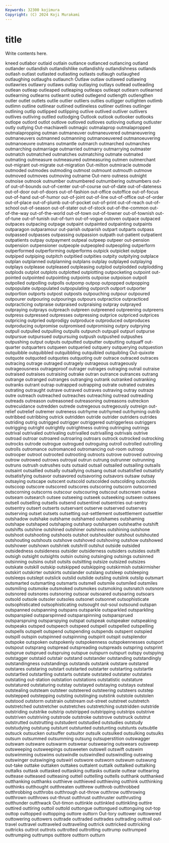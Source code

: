 ```yaml
---
Keywords: 32300 kojimura
Copyright: (C) 2024 Koji Murakami
---
```


# title

Write contents here.



kneed outlabor outlaid outlain outlance outlanced outlancing outland outlander
outlandish outlandishlike outlandishly outlandishness outlands outlash outlast outlasted outlasting outlasts
outlaugh outlaughed outlaughing outlaughs outlaunch Outlaw outlaw outlawed outlawing outlawries
outlawry outlaws outlay outlaying outlays outlead outleading outlean outleap outleaped
outleaping outleaps outleapt outlearn outlearned outlearning outlearns outlearnt outled outlegend
outlength outlengthen outler outlet outlets outlie outlier outliers outlies outligger
outlighten outlimb outlimn outline outlinear outlined outlineless outliner outlines outlinger
outlining outlip outlipped outlipping outlive outlived outliver outlivers outlives outliving
outlled outlodging Outlook outlook outlooker outlooks outlope outlord outlot outlove
outloved outloves outloving outlung outluster outly outlying Out-machiavelli outmagic outmalaprop
outmalapropped outmalapropping outman outmaneuver outmaneuvered outmaneuvering outmaneuvers outmanned outmanning outmanoeuvered
outmanoeuvering outmanoeuvre outmans outmantle outmarch outmarched outmarches outmarching outmarriage outmarried
outmarry outmarrying outmaster outmatch outmatched outmatches outmatching outmate outmated outmating
outmeasure outmeasured outmeasuring outmen outmerchant out-migrant out-migrate out-migration Out-milton outmiracle
outmode outmoded outmodes outmoding outmost outmount outmouth outmove outmoved outmoves
outmoving outname Out-nero outness outnight outnoise outnook outnumber outnumbered outnumbering
outnumbers out-of out-of-bounds out-of-center out-of-course out-of-date out-of-dateness out-of-door out-of-doors out-of-fashion
out-office outoffice out-of-focus out-of-hand out-of-humor out-of-joint out-of-line out-of-office out-of-order out-of-place
out-of-plumb out-of-pocket out-of-print out-of-reach out-of-school out-of-season out-of-stater out-of-stock out-of-the-common out-of-the-way
out-of-the-world out-of-town out-of-towner out-of-townish out-of-tune out-of-tunish out-of-turn out-of-vogue outoven outpace
outpaced outpaces outpacing outpage outpaint outpainted outpainting outpaints outparagon outparamour
out-parish outparish outpart outparts outpass outpassed outpasses outpassing outpassion outpath
out-patient outpatient outpatients outpay outpayment outpeal outpeep outpeer out-pension outpension
outpensioner outpeople outpeopled outpeopling outperform outperformed outperforming outperforms outpick outpicket
outpipe outpiped outpiping outpitch outpitied outpities outpity outpitying outplace outplan
outplanned outplanning outplans outplay outplayed outplaying outplays outplease outpleased outpleasing
outplod outplodded outplodding outplods outplot outplots outplotted outplotting outpocketing outpoint
out-pointed outpointed outpointing outpoints outpoise outpoison outpoll outpolled outpolling outpolls
outpomp outpop outpopped outpopping outpopulate outpopulated outpopulating outporch outport outporter
outportion outports outpost outposts outpouching outpour outpoured outpourer outpouring outpourings
outpours outpractice outpracticed outpracticing outpraise outpraised outpraising outpray outprayed outpraying
outprays outpreach outpreen outpreened outpreening outpreens outpress outpressed outpresses outpressing
outprice outpriced outprices outpricing outpried outprodigy outproduce outproduced outproduces outproducing
outpromise outpromised outpromising outpry outprying outpull outpulled outpulling outpulls outpunch
outpupil outpurl outpurse outpursue outpursued outpursuing outpush outpushed outpushes outpushing
output outputs outputted outputter outputting outquaff out-quarter outquarters outqueen outqueried
outquery outquerying outquestion outquibble outquibbled outquibbling outquibled outquibling Out-quixote outquote
outquoted outquotes outquoting outr outrace outraced outraces outracing outrage outraged
outragely outrageous outrageously outrageousness outrageproof outrager outrages outraging outrail outraise
outraised outraises outraising outrake outran outrance outrances outrang outrange outranged
outranges outranging outrank outranked outranking outranks outrant outrap outrapped outrapping
outrate outrated outrates outrating outraught outrave outraved outraves outraving outray
outraze outre outreach outreached outreaches outreaching outread outreading outreads outreason
outreasoned outreasoning outreasons outreckon outrecuidance outredden outrede outregeous outregeously outreign
out-relief outrelief outremer outreness outrhyme outrhymed outrhyming outrib outribbed outribbing
outrick outridden outride outrider outriders outrides outriding outrig outrigged outrigger
outriggered outriggerless outriggers outrigging outright outrightly outrightness outring outringing outrings
outrival outrivaled outrivaling outrivalled outrivalling outrivals outrive outroad outroar outroared
outroaring outroars outrock outrocked outrocking outrocks outrode outrogue outrogued outroguing
outroll outrolled outrolling outrolls outromance outromanced outromancing out-room outroop outrooper
outroot outrooted outrooting outroots outrove outroved outroving outrow outrowed outrows
outroyal outrun outrung outrunner outrunning outruns outrush outrushes outs outsaid
outsail outsailed outsailing outsails outsaint outsallied outsally outsallying outsang outsat
outsatisfied outsatisfy outsatisfying outsavor outsavored outsavoring outsavors outsaw outsay outsaying
outscape outscent outscold outscolded outscolding outscolds outscoop outscore outscored outscores
outscoring outscorn outscorned outscorning outscorns outscour outscouring outscout outscream outsea
outseam outsearch outsee outseeing outseek outseeking outseen outsees outsell outselling
outsells outsend outsentinel outsentries out-sentry outsentry outsert outserts outservant outserve
outserved outserves outserving outset outsets outsetting out-settlement outsettlement outsettler outshadow
outshake outshame outshamed outshames outshaming outshape outshaped outshaping outsharp outsharpen
outsheathe outshift outshifts outshine outshined outshiner outshines outshining outshone outshoot
outshooting outshoots outshot outshoulder outshout outshouted outshouting outshouts outshove outshoved
outshoving outshow outshowed outshower outshown outshriek outshrill outshut outside outsided
outsidedness outsideness outsider outsiderness outsiders outsides outsift outsigh outsight outsights
outsin outsing outsinging outsings outsinned outsinning outsins outsit outsits outsitting
outsize outsized outsizes outskate outskill outskip outskipped outskipping outskirmish outskirmisher
outskirt outskirter outskirts outslander outslang outsleep outsleeping outsleeps outslept outslick
outslid outslide outsling outslink outslip outsmart outsmarted outsmarting outsmarts outsmell
outsmile outsmiled outsmiles outsmiling outsmoke outsmoked outsmokes outsmoking outsnatch outsnore
outsnored outsnores outsnoring outsoar outsoared outsoaring outsoars outsold outsole outsoler
outsoles outsonet outsonnet outsophisticate outsophisticated outsophisticating outsought out-soul outsound outspan
outspanned outspanning outspans outsparkle outsparkled outsparkling outsparspied outsparspinned outsparspinning outsparsprued
outsparspruing outsparspying outspat outspeak outspeaker outspeaking outspeaks outsped outspeech outspeed
outspell outspelled outspelling outspells outspelt outspend outspending outspends outspent outspied
outspill outspin outspinned outspinning outspirit outspit outsplendor outspoke outspoken outspokenly
outspokenness outspokennesses outsport outspout outsprang outspread outspreading outspreads outspring outsprint
outsprue outsprued outspruing outspue outspurn outspurt outspy outspying outstagger outstaid
outstair outstand outstander outstanding outstandingly outstandingness outstandings outstands outstank outstare
outstared outstares outstaring outstart outstarted outstarter outstarting outstartle outstartled outstartling
outstarts outstate outstated outstater outstates outstating out-station outstation outstations outstatistic
outstature outstatured outstaturing outstay outstayed outstaying outstays outsteal outstealing outsteam
outsteer outsteered outsteering outsteers outstep outstepped outstepping outsting outstinging outstink
outstole outstolen outstood outstorm outstrain outstream out-street outstreet outstretch outstretched
outstretcher outstretches outstretching outstridden outstride outstriding outstrike outstrip outstripped outstripping
outstrips outstrive outstriven outstriving outstrode outstroke outstrove outstruck outstrut outstrutted
outstrutting outstudent outstudied outstudies outstudy outstudying outstung outstunt outstunted outstunting
outstunts outsubtle outsuck outsucken outsuffer outsuitor outsulk outsulked outsulking outsulks
outsum outsummed outsumming outsung outsuperstition outswagger outswam outsware outswarm outswear
outswearing outswears outsweep outsweeping outsweepings outsweeten outswell outswift outswim outswimming
outswims outswindle outswindled outswindling outswing outswinger outswinging outswirl outswore outsworn
outswum outswung out-take outtake outtaken outtakes outtalent outtalk outtalked outtalking
outtalks outtask outtasked outtasking outtasks outtaste outtear outtearing outtease outteased
outteasing outtell outtelling outtells outthank outthanked outthanking outthanks outthieve outthieved
outthieving outthink outthinking outthinks outthought outthreaten outthrew outthrob outthrobbed outthrobbing
outthrobs outthrough out-throw outthrow outthrowing outthrown outthrows out-thrust outthrust outthruster
outthrusting outthunder outthwack Out-timon outtinkle outtinkled outtinkling outtire outtired outtiring
outtoil outtold outtongue outtongued outtonguing out-top outtop outtopped outtopping outtore
outtorn Out-tory outtower outtowered outtowering outtowers outtrade outtraded outtrades outtrading
outtrail out-travel outtravel outtraveled outtraveling outtrick outtricked outtricking outtricks outtrot
outtrots outtrotted outtrotting outtrump outtrumped outtrumping outtrumps outttore outttorn outturn
